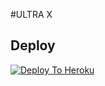 #ULTRA X

## Deploy
[![Deploy To Heroku](https://www.herokucdn.com/deploy/button.svg)](https://dashboard.heroku.com/new?button-url=https%3A%2F%2Fgithub.com%2FMkAkm%2FHEROKU&template=https%3A%2F%2Fgithub.com%2FMkAkm%2FHEROKU)
